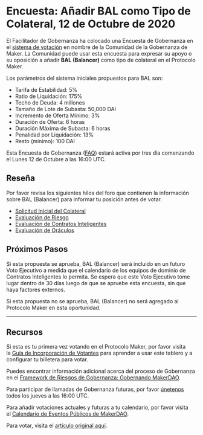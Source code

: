 # Encuesta: Añadir BAL como Tipo de Colateral, 12 de Octubre de 2020

El Facilitador de Gobernanza ha colocado una Encuesta de Gobernanza en el [sistema de votación](https://vote.makerdao.com/polling) en nombre de la Comunidad de la Gobernanza de Maker. La Comunidad puede usar esta encuesta para expresar su apoyo o su oposición a añadir **BAL (Balancer)** como tipo de colateral en el Protocolo Maker.

Los parámetros del sistema iniciales propuestos para BAL son:

- Tarifa de Estabilidad: 5%
- Ratio de Liquidación: 175%
- Techo de Deuda: 4 millones
- Tamaño de Lote de Subasta: 50,000 DAI
- Incremento de Oferta Mínimo: 3%
- Duración de Oferta: 6 horas
- Duración Máxima de Subasta: 6 horas
- Penalidad por Liquidación: 13%
- Resto (mínimo): 100 DAI

Esta Encuesta de Gobernanza ([FAQ](https://community-development.makerdao.com/makerdao-mcd-faqs/faqs#governance)) estará activa por tres día comenzando el Lunes 12 de Octubre a las 16:00 UTC.

## **Reseña**

Por favor revisa los siguientes hilos del foro que contienen la información sobre BAL (Balancer) para informar tu posición antes de votar.

- [Solicitud Inicial del Colateral](https://forum.makerdao.com/t/bal-mip6-collateral-onboarding-application/3880)
- [Evaluación de Riesgo](https://forum.makerdao.com/t/bal-collateral-onboarding-risk-evaluation/4600/1)
- [Evaluación de Contratos Inteligentes](https://forum.makerdao.com/t/bal-erc20-token-smart-contract-technical-assessment/4630)
- [Evaluación de Oráculos](https://forum.makerdao.com/t/mip10c3-sp12-proposal-balusd-oracle-collateral-onboarding-oracle-assessment/4638)

## **Próximos Pasos**

Si esta propuesta se aprueba, BAL (Balancer) será incluido en un futuro Voto Ejecutivo a medida que el calendario de los equipos de dominio de Contratos Inteligentes lo permita. Se espera que este Voto Ejecutivo tome lugar dentro de 30 días luego de que se apruebe esta encuesta, sin que haya factores externos.

Si esta propuesta no se aprueba, BAL (Balancer) no será agregado al Protocolo Maker en esta oportunidad.

---

## **Recursos**

Si esta es tu primera vez votando en el Protocolo Maker, por favor visita la [Guía de Incorporación de Votantes](https://community-development.makerdao.com/onboarding/voter-onboarding) para aprender a usar este tablero y a configurar tu billetera para votar.

Puedes encontrar información adicional acerca del proceso de Gobernanza en el [Framework de Riesgos de Gobernanza: Gobernando MakerDAO](https://community-development.makerdao.com/governance/governance-risk-framework).

Para participar de llamadas de Gobernanza futuras, por favor [únetenos](https://community-development.makerdao.com/governance/governance-and-risk-meetings) todos los jueves a las 16:00 UTC.

Para añadir votaciones actuales y futuras a tu calendario, por favor visita el [Calendario de Eventos Públicos de MakerDAO](https://calendar.google.com/calendar/embed?src=makerdao.com_3efhm2ghipksegl009ktniomdk%40group.calendar.google.com&ctz=America%2FLos_Angeles).

Para votar, visita el [artículo original aquí](https://github.com/makerdao/community/blob/master/governance/polls/Proposal%20-%20Add%20BAL%20as%20a%20Collateral%20Type%20-%20October%2012,%202020.md).
